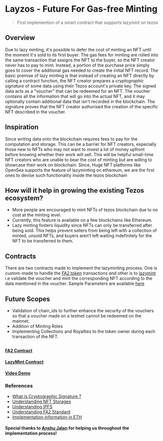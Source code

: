 # Layzos - Future For Gas-free Minting
>First implemention of a smart contract that supports lazymint on tezos

## Overview
Due to lazy minting, it's possible to defer the cost of minting an NFT until the moment it's sold to its first buyer. The gas fees for minting are rolled into the same transaction that assigns the NFT to the buyer, so the NFT creator never has to pay to mint. Instead, a portion of the purchase price simply goes to cover the additional gas needed to create the initial NFT record. The basic premise of lazy minting is that instead of creating an NFT directly by calling a contract function, the NFT creator prepares a *cryptographic signature* of some data using their Tezos account's private key. The signed data acts as a "voucher" that can be redeemed for an NFT. The voucher contains all the information that will go into the actual NFT, and it may optionally contain additional data that isn't recorded in the blockchain. The signature proves that the NFT creator authorised the creation of the specific NFT described in the voucher.

## Inspiration
Since writing data onto the blockchain requires fees to pay for the computation and storage. 
This can be a barrier for NFT creators, especially those new to NFTs who may not want to invest a lot of money upfront before knowing whether their work will sell. This will be helpful small-time NFT creators who are unable to bear the cost of minting but are willing to showcase their work on blockchain.
Since, Huge NFT platforms like OpenSea supports the feature of lazyminting on ethereum, we are the first ones to devise such functionality inside the tezos blockchain

## How will it help in growing the existing Tezos ecosystem?
- More people are encouraged to mint NFTs of tezos blockchain due to no cost at the minting level.
- Currently, this feature is available on a few blockchains like Ethereum.
- Lazy minting fosters liquidity since NFTs can only be transferred after being sold. This helps prevent sellers from being left with a collection of minted, unsold NFTs, and buyers aren’t left waiting indefinitely for the NFT to be transferred to them.

## Contracts
There are two contracts made to implement the lazyminting process. One is custom-made to handle the [FA2 token](contracts/fa2.py) transactions and other is to [lazymint](contracts/lazymint.py) i.e validate the voucher and mint the corresponding NFT according to the data mentioned in the voucher. Sample Parameters are available [here](tests)

## Future Scopes
- Validation of chain_ids to further enhance the security of the vouchers so that a voucher made on a testnet cannot be redeemed on the mainnet.
- Addition of Minting Roles
- Implementing Collections and Royalties to the token owner during each transaction of the NFT.
## 
#### [FA2 Contract](https://better-call.dev/jakartanet/KT1LPSGeRj4FENhm9anHJUQy9epAwtttDwLh)
#### [LazyMint Contract](https://jakartanet.tzkt.io/KT1Jj1V78iFm4m7ayqijkWXQvQKXhTNmeTGY)
#### [Video Demo](https://drive.google.com/file/d/1UThdol3o9yYTmX3zv5EiQWI68XSg9h44/view?usp=drivesdk)
### References
- [What is Cryptographic Signature ?](https://docs.microsoft.com/en-us/dotnet/standard/security/cryptographic-signatures)
- [Understanding NFT Storages](https://nft.storage/docs/)
- [Understanding IPFS](https://docs.ipfs.tech/concepts/how-ipfs-works/)
- [Understanding FA2 Standard](https://tzip.tezosagora.org/proposal/tzip-12/)
- [Implementation information in ETH](https://github.com/yusefnapora/lazy-minting)

#### Special thanks to [Anshu Jalan](https://github.com/AnshuJalan) for helping us throughout the implementation process!
